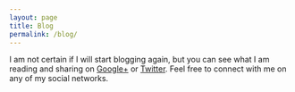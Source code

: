 ```yaml
---
layout: page
title: Blog
permalink: /blog/
---
```


I am not certain if I will start blogging again, but you can see what I am reading and sharing on <a href="https://plus.google.com/+Megan8/posts" target="_blank">Google+</a> or <a href="https://twitter.com/megdna" target="_blank">Twitter</a>.  Feel free to connect with me on any of my social networks.